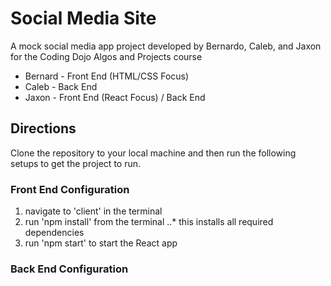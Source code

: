 # Social Media Site

A mock social media app project developed by Bernardo, Caleb, and Jaxon for the Coding Dojo Algos and Projects course

* Bernard   - Front End (HTML/CSS Focus)
* Caleb     - Back End
* Jaxon     - Front End (React Focus) / Back End

## Directions

Clone the repository to your local machine and then run the following setups to get the project to run.

### Front End Configuration

1. navigate to 'client' in the terminal
2. run 'npm install' from the terminal
..* this installs all required dependencies
3. run 'npm start' to start the React app

### Back End Configuration
